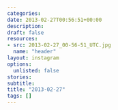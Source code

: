 ```yaml
---
categories:
date: 2013-02-27T00:56:51+00:00
description:
draft: false
resources:
- src: 2013-02-27_00-56-51_UTC.jpg
  name: "header"
layout: instagram
options:
  unlisted: false
stories:
subtitle:
title: "2013-02-27"
tags: []
---
```


 

